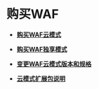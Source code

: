 # 购买WAF<a name="waf_01_0107"></a>

-   **[购买WAF云模式](购买WAF云模式.md)**  

-   **[购买WAF独享模式](购买WAF独享模式.md)**  

-   **[变更WAF云模式版本和规格](变更WAF云模式版本和规格.md)**  

-   **[云模式扩展包说明](云模式扩展包说明.md)**  

